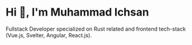 <h1>Hi 👋, I'm Muhammad Ichsan</h1>

Fullstack Developer specialized on Rust related and frontend tech-stack (Vue.js, Svelter, Angular, React.js).
